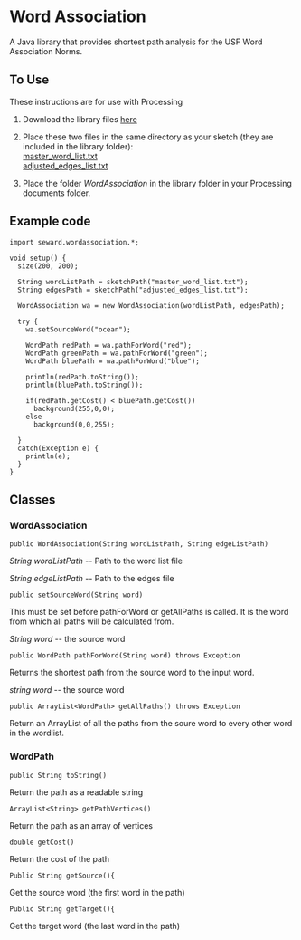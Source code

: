 Word Association
=====

A Java library that provides shortest path analysis for the USF Word Association Norms.

To Use
----

These instructions are for use with Processing

1. Download the library files [here](http://robseward.com/misc/WordAssociation.zip)  
2. Place these two files in the same directory as your sketch (they are included in the library folder):  
[master_word_list.txt](https://raw.github.com/robseward/WordAssociation/master/USFWordAssociation/master_word_list.txt)  
[adjusted_edges_list.txt](https://raw.github.com/robseward/WordAssociation/master/USFWordAssociation/adjusted_edges_list.txt)

3. Place the folder *WordAssociation* in the library folder in your Processing documents folder.

## Example code

	import seward.wordassociation.*;

	void setup() {
	  size(200, 200);  
	
	  String wordListPath = sketchPath("master_word_list.txt");
	  String edgesPath = sketchPath("adjusted_edges_list.txt");
	
	  WordAssociation wa = new WordAssociation(wordListPath, edgesPath);
	
	  try {
	    wa.setSourceWord("ocean");
	
	    WordPath redPath = wa.pathForWord("red");
	    WordPath greenPath = wa.pathForWord("green");
	    WordPath bluePath = wa.pathForWord("blue");
	    
	    println(redPath.toString());
	    println(bluePath.toString());
	        
	    if(redPath.getCost() < bluePath.getCost())
	      background(255,0,0);
	    else
	      background(0,0,255);
	  
	  }
	  catch(Exception e) {
	    println(e);
	  }
	}

## Classes

### WordAssociation

`public WordAssociation(String wordListPath, String edgeListPath)`

*String wordListPath*  -- Path to the word list file

*String edgeListPath* -- Path to the edges file

`public setSourceWord(String word)`

This must be set before pathForWord or getAllPaths is called. It is the word from which all paths will be calculated from.

*String word* -- the source word

`public WordPath pathForWord(String word) throws Exception`

Returns the shortest path from the source word to the input word.

*string word* -- the source word

`public ArrayList<WordPath> getAllPaths() throws Exception`

Return an ArrayList of all the paths from the soure word to every other word in the wordlist.

### WordPath

`public String toString()`

Return the path as a readable string

`ArrayList<String> getPathVertices()`

Return the path as an array of vertices

`double getCost()`

Return the cost of the path

`Public String getSource(){`

Get the source word (the first word in the path)


`Public String getTarget(){`

Get the target word (the last word in the path)